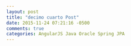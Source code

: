```yaml
---
layout: post
title: "decimo cuarto Post"
date: 2015-11-24 07:21:16 -0500
comments: true
categories: AngularJS Java Oracle Spring JPA
---
```


